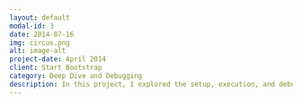 ```yaml
---
layout: default
modal-id: 3
date: 2014-07-16
img: circus.png
alt: image-alt
project-date: April 2014
client: Start Bootstrap
category: Deep Dive and Debugging
description: In this project, I explored the setup, execution, and debugging of data pipelines using Apache Beam, Google DataFlow, and Apache Flink. I provided setup guides for each framework and implemented a word count pipeline in Python for Beam and DataFlow, and in Java for Flink. Detailed instructions for running the pipelines locally, on the cloud, and on a cluster were included. Additionally, I developed comprehensive guides for debugging and performance tuning. This project highlights my ability to effectively set up, run, and debug data pipelines using these powerful data processing frameworks..
---
```

